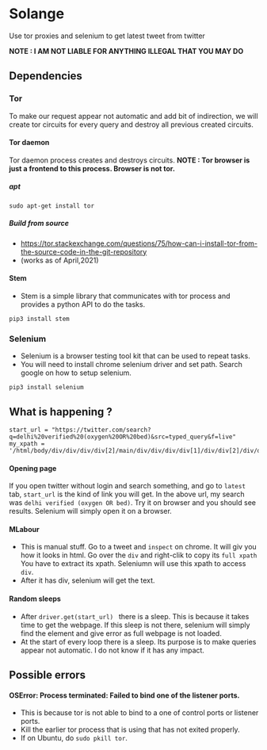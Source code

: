 # Solange
Use tor proxies and selenium to get latest tweet from twitter

**NOTE : I AM NOT LIABLE FOR ANYTHING ILLEGAL THAT YOU MAY DO**

## Dependencies

### Tor 
To make our request appear not automatic and add bit of indirection, we will create tor circuits for every query and 
destroy all previous created circuits.

#### Tor daemon
Tor daemon process creates and destroys circuits. 
**NOTE : Tor browser is just a frontend to this process. Browser is not tor.**  

##### apt
```
sudo apt-get install tor
```

##### Build from source
* https://tor.stackexchange.com/questions/75/how-can-i-install-tor-from-the-source-code-in-the-git-repository 
* (works as of April,2021)

#### Stem
* Stem is a simple library that communicates with tor process and provides a python API to do the tasks.
```
pip3 install stem
```

### Selenium
* Selenium is a browser testing tool kit that can be used to repeat tasks. 
* You will need to install chrome selenium driver and set path. Search google on how to setup selenium.
```
pip3 install selenium

```

## What is happening ?

```
start_url = "https://twitter.com/search?q=delhi%20verified%20(oxygen%20OR%20bed)&src=typed_query&f=live" 
my_xpath = '/html/body/div/div/div/div[2]/main/div/div/div/div[1]/div/div[2]/div/div/section/div/div/div[1]'
```
#### Opening page
If you open twitter without login and search something, and go to `latest` tab, `start_url` is the kind of link you will get. In the above url, my search was `delhi verified (oxygen OR bed)`. Try it on browser and you should see results. Selenium will simply open it on a browser. 
#### MLabour
* This is manual stuff. Go to a tweet and `inspect` on chrome. It will giv you how it looks in html. Go over the `div` and right-clik to copy its `full xpath` You have to extract its xpath. Seleniumn will use this xpath to access `div`. 
* After it has div, selenium will get the text.

#### Random sleeps
* After `driver.get(start_url) ` there is a sleep. This is because it takes time to get the webpage. If this sleep is not there, selenium will simply find the element and give error as full webpage is not loaded. 
* At the start of every loop there is a sleep. Its purpose is to make queries appear not automatic. I do not know if it has any impact.

## Possible errors
#### OSError: Process terminated: Failed to bind one of the listener ports.
* This is because tor is not able to bind to a one of control ports or listener ports. 
* Kill the earlier tor process that is using that has not exited properly. 
* If on Ubuntu, do `sudo pkill tor`. 
